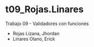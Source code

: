 # t09_Rojas.Linares
Trabajo 09 - Validadores con funciones
- Rojas Lizana, Jhordan
- Linares Olano, Erick
